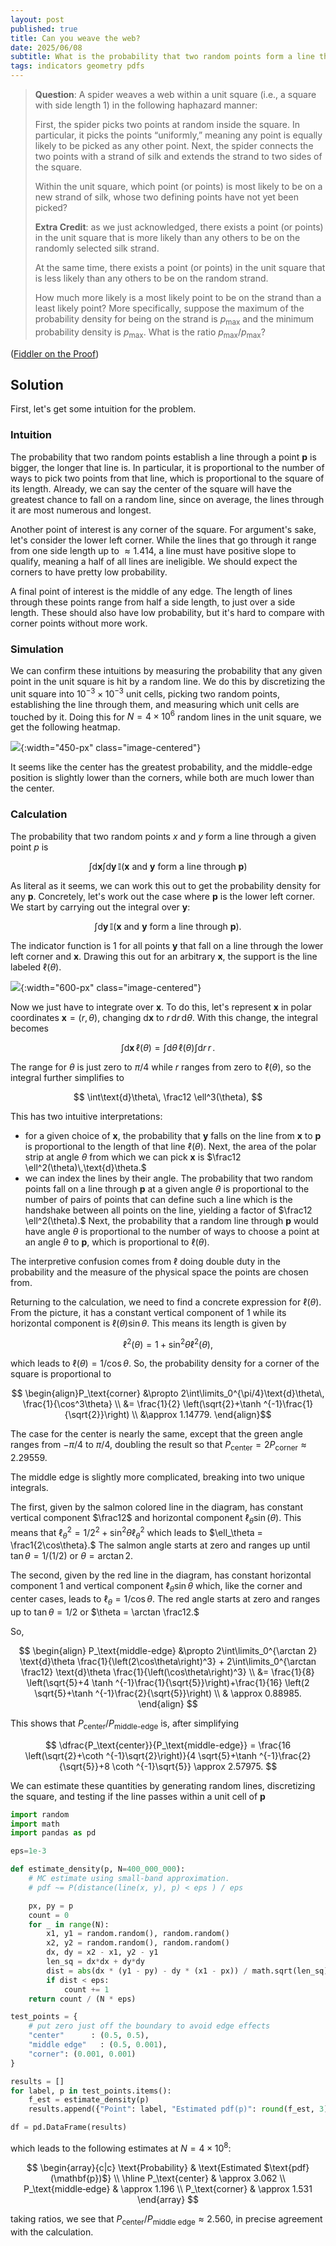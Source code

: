 ```yaml
---
layout: post
published: true
title: Can you weave the web?
date: 2025/06/08
subtitle: What is the probability that two random points form a line that goes through a particular point $\mathbf{p}$?
tags: indicators geometry pdfs
---
```


>**Question**: A spider weaves a web within a unit square (i.e., a square with side length $1$) in the following haphazard manner:
>
> First, the spider picks two points at random inside the square. In particular, it picks the points “uniformly,” meaning any point is equally likely to be picked as any other point.
> Next, the spider connects the two points with a strand of silk and extends the strand to two sides of the square.
>
>Within the unit square, which point (or points) is most likely to be on a new strand of silk, whose two defining points have not yet been picked?
>
>**Extra Credit**: as we just acknowledged, there exists a point (or points) in the unit square that is more likely than any others to be on the randomly selected silk strand.
>
>At the same time, there exists a point (or points) in the unit square that is less likely than any others to be on the random strand.
>
>How much more likely is a most likely point to be on the strand than a least likely point? More specifically, suppose the maximum of the probability density for being on the strand is $p_\text{max}$ and the minimum probability density is $p_\text{max}.$ What is the ratio $p_\text{max}/p_\text{max}$?



<!--more-->

([Fiddler on the Proof](https://thefiddler.substack.com/p/can-you-weave-the-web))

## Solution

First, let's get some intuition for the problem. 

### Intuition

The probability that two random points establish a line through a point $\mathbf{p}$ is bigger, the longer that line is. In particular, it is proportional to the number of ways to pick two points from that line, which is proportional to the square of its length. Already, we can say the center of the square will have the greatest chance to fall on a random line, since on average, the lines through it are most numerous and longest. 

Another point of interest is any corner of the square. For argument's sake, let's consider the lower left corner. While the lines that go through it range from one side length up to $\approx 1.414,$ a line must have positive slope to qualify, meaning a half of all lines are ineligible. We should expect the corners to have pretty low probability.

A final point of interest is the middle of any edge. The length of lines through these points range from half a side length, to just over a side length. These should also have low probability, but it's hard to compare with corner points without more work.

### Simulation

We can confirm these intuitions by measuring the probability that any given point in the unit square is hit by a random line. We do this by discretizing the unit square into $10^{-3} \times 10^{-3}$ unit cells, picking two random points, establishing the line through them, and measuring which unit cells are touched by it. Doing this for ${N=4\times10^6}$ random lines in the unit square, we get the following heatmap.

![](/img/2025-06-02-fiddler-square-points-heatmap-4M.png){:width="450-px" class="image-centered"}

It seems like the center has the greatest probability, and the middle-edge position is slightly lower than the corners, while both are much lower than the center.

### Calculation

The probability that two random points $x$ and $y$ form a line through a given point $p$ is

$$ \int \text{d}\mathbf{x} \int \text{d}\mathbf{y}\, \mathbb{I}(\text{$\mathbf{x}$ and $\mathbf{y}$ form a line through $\mathbf{p}$}) $$

As literal as it seems, we can work this out to get the probability density for any $\mathbf{p}.$ Concretely, let's work out the case where $\mathbf{p}$ is the lower left corner. We start by carrying out the integral over $\mathbf{y}:$

$$ \int \text{d}\mathbf{y}\, \mathbb{I}(\text{$\mathbf{x}$ and $\mathbf{y}$ form a line through $\mathbf{p}$}). $$

The indicator function is $1$ for all points $\mathbf{y}$ that fall on a line through the lower left corner and $\mathbf{x}.$ Drawing this out for an arbitrary $\mathbf{x}$, the support is the line labeled $\ell(\theta).$ 

![](/img/2025-06-08-fiddler-square-points-clean.png){:width="600-px" class="image-centered"}

Now we just have to integrate over $\mathbf{x}.$ To do this, let's represent $\mathbf{x}$ in polar coordinates $\mathbf{x} = (r, \theta),$ changing $\text{d}\mathbf{x}$ to $r\, \text{d}r\, \text{d}\theta.$ With this change, the integral becomes

$$ \int \text{d}\mathbf{x}\, \ell(\theta) = \int \text{d}\theta\, \ell(\theta) \int \text{d}r \, r\, . $$

The range for $\theta$ is just zero to $\pi/4$ while $r$ ranges from zero to $\ell(\theta),$ so the integral further simplifies to

$$ \int\text{d}\theta\, \frac12 \ell^3(\theta), $$

This has two intuitive interpretations: 

- for a given choice of $\mathbf{x},$ the probability that $\mathbf{y}$ falls on the line from $\mathbf{x}$ to $\mathbf{p}$ is proportional to the length of that line $\ell(\theta).$ Next, the area of the polar strip at angle $\theta$ from which we can pick $\mathbf{x}$ is $\frac12 \ell^2(\theta)\,\text{d}\theta.$
- we can index the lines by their angle. The probability that two random points fall on a line through $\mathbf{p}$ at a given angle $\theta$ is proportional to the number of pairs of points that can define such a line which is the handshake between all points on the line, yielding a factor of $\frac12 \ell^2(\theta).$ Next, the probability that a random line through $\mathbf{p}$ would have angle $\theta$ is proportional to the number of ways to choose a point at an angle $\theta$ to $\mathbf{p},$ which is proportional to $\ell(\theta).$ 

The interpretive confusion comes from $\ell$ doing double duty in the probability and the measure of the physical space the points are chosen from.

Returning to the calculation, we need to find a concrete expression for $\ell(\theta).$ From the picture, it has a constant vertical component of $1$ while its horizontal component is $\ell(\theta)\sin\theta.$ This means its length is given by 

$$\ell^2(\theta) = 1 + \sin^2\theta \ell^2(\theta), $$

which leads to $\ell(\theta) = 1 / \cos\theta.$ So, the probability density for a corner of the square is proportional to

$$ \begin{align}P_\text{corner} &\propto 2\int\limits_0^{\pi/4}\text{d}\theta\, \frac{1}{\cos^3\theta} \\ &= \frac{1}{2} \left(\sqrt{2}+\tanh ^{-1}\frac{1}{\sqrt{2}}\right) \\ &\approx 1.14779. \end{align}$$

The case for the center is nearly the same, except that the green angle ranges from $-\pi/4$ to $\pi/4$, doubling the result so that $P_\text{center} = 2P_\text{corner} \approx 2.29559.$

The middle edge is slightly more complicated, breaking into two unique integrals. 

The first, given by the salmon colored line in the diagram, has constant vertical component $\frac12$ and horizontal component $\ell_\theta \sin(\theta).$ This means that $\ell_\theta^2 = 1/2^2 + \sin^2\theta \ell_\theta^2$ which leads to $\ell_\theta = \frac1{2\cos\theta}.$ The salmon angle starts at zero and ranges up until $\tan\theta = 1/(1/2)$ or $\theta = \arctan 2.$

The second, given by the red line in the diagram, has constant horizontal component $1$ and vertical component $\ell_\theta \sin\theta$ which, like the corner and center cases, leads to $\ell_\theta = 1/\cos\theta.$ The red angle starts at zero and ranges up to $\tan\theta = 1/2$ or $\theta = \arctan \frac12.$

So, 

$$ \begin{align} P_\text{middle-edge} &\propto 2\int\limits_0^{\arctan 2} \text{d}\theta \frac{1}{\left(2\cos\theta\right)^3} + 2\int\limits_0^{\arctan \frac12} \text{d}\theta \frac{1}{\left(\cos\theta\right)^3} \\ &= \frac{1}{8} \left(\sqrt{5}+4 \tanh ^{-1}\frac{1}{\sqrt{5}}\right)+\frac{1}{16} \left(2 \sqrt{5}+\tanh ^{-1}\frac{2}{\sqrt{5}}\right) \\ & \approx 0.88985. \end{align} $$

This shows that $P_\text{center}/P_\text{middle-edge}$ is, after simplifying

$$ \dfrac{P_\text{center}}{P_\text{middle-edge}} =  \frac{16 \left(\sqrt{2}+\coth ^{-1}\sqrt{2}\right)}{4 \sqrt{5}+\tanh ^{-1}\frac{2}{\sqrt{5}}+8 \coth ^{-1}\sqrt{5}} \approx 2.57975. $$

We can estimate these quantities by generating random lines, discretizing the square, and testing if the line passes within a unit cell of $\mathbf{p}$

```python
import random
import math
import pandas as pd

eps=1e-3

def estimate_density(p, N=400_000_000):
    # MC estimate using small-band approximation.
    # pdf ~= P(distance(line(x, y), p) < eps ) / eps

    px, py = p
    count = 0
    for _ in range(N):
        x1, y1 = random.random(), random.random()
        x2, y2 = random.random(), random.random()
        dx, dy = x2 - x1, y2 - y1
        len_sq = dx*dx + dy*dy
        dist = abs(dx * (y1 - py) - dy * (x1 - px)) / math.sqrt(len_sq)
        if dist < eps:
            count += 1
    return count / (N * eps)

test_points = {
    # put zero just off the boundary to avoid edge effects
    "center"      : (0.5, 0.5),
    "middle edge"   : (0.5, 0.001), 
    "corner": (0.001, 0.001)
}

results = []
for label, p in test_points.items():
    f_est = estimate_density(p)
    results.append({"Point": label, "Estimated pdf(p)": round(f_est, 3)})

df = pd.DataFrame(results)
```

which leads to the following estimates at $N=4\times 10^8:$

$$
\begin{array}{c|c}
\text{Probability} & \text{Estimated $\text{pdf}(\mathbf{p})$} \\ \hline
P_\text{center}	& \approx 3.062 \\
P_\text{middle‑edge} & \approx 1.196 \\
P_\text{corner} & \approx 1.531
\end{array}
$$

taking ratios, we see that $P_\text{center}/P_\text{middle edge} \approx 2.560,$ in precise agreement with the calculation.


<br>
